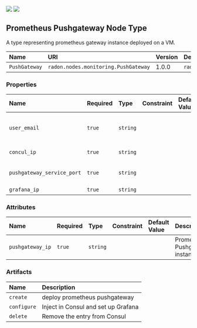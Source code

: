 ![](https://img.shields.io/badge/Status:-RELEASED-green)
![](https://img.shields.io/badge/%20-DEPLOYABLE-blueviolet)

## Prometheus Pushgateway Node Type

A type representing prometheus gateway instance deployed on a VM.

| Name          | URI                                  | Version | Derived From                           |
| :------------ | :----------------------------------- | :------ | :------------------------------------- |
| `PushGateway` | `radon.nodes.monitoring.PushGateway` | 1.0.0   | `radon.nodes.docker.DockerApplication` |

### Properties

| Name                       | Required | Type     | Constraint | Default Value | Description                       |
| :------------------------- | :------- | :------- | :--------- | :------------ | :-------------------------------- |
| `user_email`               | `true`   | `string` |            |               | Account to set Graphana dashboard |
| `concul_ip`                | `true`   | `string` |            |               | Concul Service IP                 |
| `pushgateway_service_port` | `true`   | `string` |            |               | Port that exposes pushgateway     |
| `grafana_ip`               | `true`   | `string` |            |               | Grafana ip                        |

### Attributes

| Name             | Required | Type     | Constraint | Default Value | Description                     |
| :--------------- | :------- | :------- | :--------- | :------------ | :------------------------------ |
| `pushgateway_ip` | `true`   | `string` |            |               | Prometheus Pushgateway instance |

### Artifacts

| Name        | Description                         |
| :---------- | :---------------------------------- |
| `create`    | deploy prometheus pushgateway       |
| `configure` | Inject in Consul and set up Grafana |
| `delete`    | Remove the entry from Consul        |

